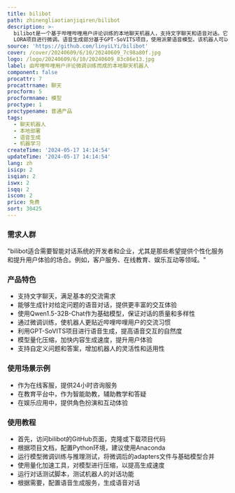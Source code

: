 ```yaml
---
title: bilibot
path: zhinengliaotianjiqiren/bilibot
description: >-
  bilibot是一个基于哔哩哔哩用户评论训练的本地聊天机器人，支持文字聊天和语音对话。它使用Qwen1.5-32B-Chat作为基础模型，并结合苹果的mlx-lm
  LORA项目进行微调。语音生成部分基于GPT-SoVITS项目，使用派蒙语音模型。该机器人可以快速生成对话内容，适用于需要智能对话系统的场合。
source: 'https://github.com/linyiLYi/bilibot'
cover: /cover/20240609/6/10/20240609_7c98a80f.jpg
logo: /logo/20240609/6/10/20240609_83c86e13.jpg
label: 由哔哩哔哩用户评论微调训练而成的本地聊天机器人
component: false
procattr: 7
procattrname: 聊天
procform: 5
procformname: 模型
proctype: 1
proctypename: 普通产品
tags:
  - 聊天机器人
  - 本地部署
  - 语音生成
  - 机器学习
createTime: '2024-05-17 14:14:54'
updateTime: '2024-05-17 14:14:54'
lang: zh
isicp: 2
isqian: 2
iswx: 2
isqq: 2
iscom: 2
price: 免费
sort: 30425
---
```




### 需求人群
"bilibot适合需要智能对话系统的开发者和企业，尤其是那些希望提供个性化服务和提升用户体验的场合。例如，客户服务、在线教育、娱乐互动等领域。"

### 产品特色
* 支持文字聊天，满足基本的交流需求
* 能够生成针对给定问题的语音对话，提供更丰富的交互体验
* 使用Qwen1.5-32B-Chat作为基础模型，保证对话的质量和多样性
* 通过微调训练，使机器人更贴近哔哩哔哩用户的交流习惯
* 利用GPT-SoVITS项目进行语音生成，提高语音交互的自然度
* 模型量化压缩，加快内容生成速度，提升用户体验
* 支持自定义问题和答案，增加机器人的灵活性和适用性

### 使用场景示例
* 作为在线客服，提供24小时咨询服务
* 在教育平台中，作为智能助教，辅助教学和答疑
* 在娱乐应用中，提供角色扮演和互动体验

### 使用教程
* 首先，访问bilibot的GitHub页面，克隆或下载项目代码
* 根据项目文档，配置Python环境，建议使用Anaconda
* 运行模型微调训练与推理测试，将微调后的adapters文件与基础模型合并
* 使用量化加速工具，对模型进行压缩，以提高生成速度
* 运行对话测试脚本，测试机器人的对话功能
* 根据需要，配置语音生成服务，生成语音对话

  
